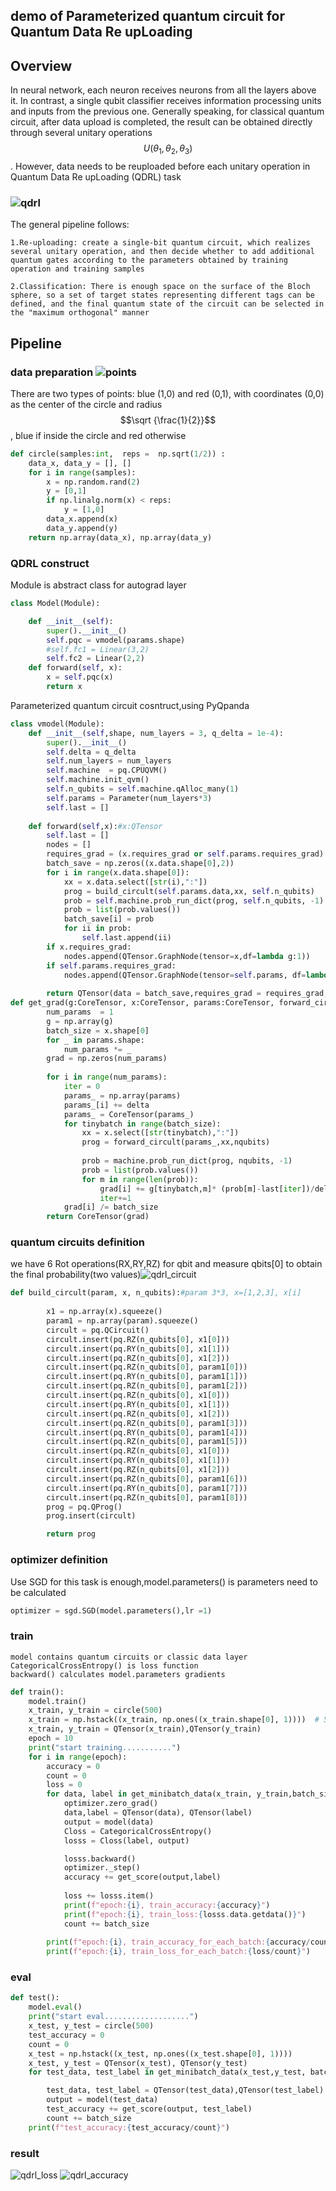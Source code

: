 ## demo of Parameterized quantum circuit for Quantum Data Re upLoading

## Overview
In neural network, each neuron receives neurons from all the layers above it. In contrast, a single qubit classifier receives information processing units and inputs from the previous one. Generally speaking, for classical quantum circuit, after data upload is completed, the result can be obtained directly through several unitary operations $$U(\theta_1,\theta_2,\theta_3)$$. However, data needs to be reuploaded before each unitary operation in Quantum Data Re upLoading (QDRL) task 

### ![qdrl](qdrl.png)

The general pipeline follows:

    1.Re-uploading: create a single-bit quantum circuit, which realizes several unitary operation, and then decide whether to add additional quantum gates according to the parameters obtained by training operation and training samples
    
    2.Classification: There is enough space on the surface of the Bloch sphere, so a set of target states representing different tags can be defined, and the final quantum state of the circuit can be selected in the "maximum orthogonal" manner

## Pipeline

### data preparation ![points](points.png)
There are two types of points: blue (1,0) and red (0,1), with coordinates (0,0) as the center of the circle and radius $$\sqrt {\frac{1}{2}}$$, blue if inside the circle and red otherwise

```python
def circle(samples:int,  reps =  np.sqrt(1/2)) :
    data_x, data_y = [], []
    for i in range(samples):
        x = np.random.rand(2)
        y = [0,1]
        if np.linalg.norm(x) < reps:
            y = [1,0]
        data_x.append(x)
        data_y.append(y)
    return np.array(data_x), np.array(data_y)
```



### QDRL construct

Module is abstract class for autograd layer

```python
class Model(Module):

    def __init__(self):
        super().__init__()
        self.pqc = vmodel(params.shape)
        #self.fc1 = Linear(3,2)
        self.fc2 = Linear(2,2)
    def forward(self, x):
        x = self.pqc(x)
        return x
```
Parameterized quantum circuit cosntruct,using PyQpanda 
```python
class vmodel(Module):
    def __init__(self,shape, num_layers = 3, q_delta = 1e-4):
        super().__init__()
        self.delta = q_delta
        self.num_layers = num_layers
        self.machine  = pq.CPUQVM()
        self.machine.init_qvm()
        self.n_qubits = self.machine.qAlloc_many(1)
        self.params = Parameter(num_layers*3) 
        self.last = []
  
    def forward(self,x):#x:QTensor
        self.last = []
        nodes = []
        requires_grad = (x.requires_grad or self.params.requires_grad) and not QTensor.NO_GRAD
        batch_save = np.zeros((x.data.shape[0],2))
        for i in range(x.data.shape[0]):
            xx = x.data.select([str(i),":"])
            prog = build_circult(self.params.data,xx, self.n_qubits)
            prob = self.machine.prob_run_dict(prog, self.n_qubits, -1)
            prob = list(prob.values())
            batch_save[i] = prob
            for ii in prob:
                self.last.append(ii)
        if x.requires_grad:
            nodes.append(QTensor.GraphNode(tensor=x,df=lambda g:1))
        if self.params.requires_grad:
            nodes.append(QTensor.GraphNode(tensor=self.params, df=lambda g:get_grad(g, x.data, self.params.data, build_circult,self.delta,self.machine,self.n_qubits,self.last)))
        
        return QTensor(data = batch_save,requires_grad = requires_grad,nodes=nodes)
def get_grad(g:CoreTensor, x:CoreTensor, params:CoreTensor, forward_circult,delta,machine,nqubits,last):
        num_params  = 1
        g = np.array(g)
        batch_size = x.shape[0]
        for _ in params.shape:
            num_params *= _
        grad = np.zeros(num_params)
        
        for i in range(num_params):
            iter = 0
            params_ = np.array(params)
            params_[i] += delta
            params_ = CoreTensor(params_)
            for tinybatch in range(batch_size):
                xx = x.select([str(tinybatch),":"])
                prog = forward_circult(params_,xx,nqubits)
                
                prob = machine.prob_run_dict(prog, nqubits, -1)
                prob = list(prob.values())
                for m in range(len(prob)):
                    grad[i] += g[tinybatch,m]* (prob[m]-last[iter])/delta
                    iter+=1
            grad[i] /= batch_size
        return CoreTensor(grad)
```
### quantum circuits definition 
we have 6 Rot operations(RX,RY,RZ) for qbit and measure qbits[0] to obtain the final probability(two values)![qdrl_circuit](qdrl_circuit.png)
```python
def build_circult(param, x, n_qubits):#param 3*3, x=[1,2,3], x[i]   
    
        x1 = np.array(x).squeeze()
        param1 = np.array(param).squeeze()
        circult = pq.QCircuit()
        circult.insert(pq.RZ(n_qubits[0], x1[0]))
        circult.insert(pq.RY(n_qubits[0], x1[1]))
        circult.insert(pq.RZ(n_qubits[0], x1[2]))
        circult.insert(pq.RZ(n_qubits[0], param1[0]))
        circult.insert(pq.RY(n_qubits[0], param1[1]))
        circult.insert(pq.RZ(n_qubits[0], param1[2]))
        circult.insert(pq.RZ(n_qubits[0], x1[0]))
        circult.insert(pq.RY(n_qubits[0], x1[1]))
        circult.insert(pq.RZ(n_qubits[0], x1[2]))
        circult.insert(pq.RZ(n_qubits[0], param1[3]))
        circult.insert(pq.RY(n_qubits[0], param1[4]))
        circult.insert(pq.RZ(n_qubits[0], param1[5]))
        circult.insert(pq.RZ(n_qubits[0], x1[0]))
        circult.insert(pq.RY(n_qubits[0], x1[1]))
        circult.insert(pq.RZ(n_qubits[0], x1[2]))
        circult.insert(pq.RZ(n_qubits[0], param1[6]))
        circult.insert(pq.RY(n_qubits[0], param1[7]))
        circult.insert(pq.RZ(n_qubits[0], param1[8]))
        prog = pq.QProg()
        prog.insert(circult)

        return prog
```

### optimizer definition
Use SGD for this task is enough,model.parameters() is parameters need to be calculated
```python
optimizer = sgd.SGD(model.parameters(),lr =1)
```

### train
    model contains quantum circuits or classic data layer 
    CategoricalCrossEntropy() is loss function
    backward() calculates model.parameters gradients 

```python
def train():
    model.train()
    x_train, y_train = circle(500)
    x_train = np.hstack((x_train, np.ones((x_train.shape[0], 1))))  # 500*3
    x_train, y_train = QTensor(x_train),QTensor(y_train)
    epoch = 10
    print("start training...........")
    for i in range(epoch):
        accuracy = 0
        count = 0
        loss = 0
        for data, label in get_minibatch_data(x_train, y_train,batch_size):
            optimizer.zero_grad()
            data,label = QTensor(data), QTensor(label)
            output = model(data)
            Closs = CategoricalCrossEntropy()
            losss = Closs(label, output)

            losss.backward()
            optimizer._step()
            accuracy += get_score(output,label)
            
            loss += losss.item()
            print(f"epoch:{i}, train_accuracy:{accuracy}")
            print(f"epoch:{i}, train_loss:{losss.data.getdata()}")
            count += batch_size
            
        print(f"epoch:{i}, train_accuracy_for_each_batch:{accuracy/count}")
        print(f"epoch:{i}, train_loss_for_each_batch:{loss/count}")

```

### eval
```python
def test():
    model.eval()
    print("start eval...................")
    x_test, y_test = circle(500)
    test_accuracy = 0
    count = 0
    x_test = np.hstack((x_test, np.ones((x_test.shape[0], 1))))
    x_test, y_test = QTensor(x_test), QTensor(y_test)
    for test_data, test_label in get_minibatch_data(x_test,y_test, batch_size):

        test_data, test_label = QTensor(test_data),QTensor(test_label)
        output = model(test_data)
        test_accuracy += get_score(output, test_label)
        count += batch_size
    print(f"test_accuracy:{test_accuracy/count}")
```


### result

![qdrl_loss](qdrl_loss.png)
![qdrl_accuracy](qdrl_accuracy.png)
